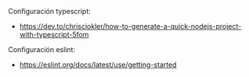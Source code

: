 Configuración typescript:

- https://dev.to/chrisciokler/how-to-generate-a-quick-nodejs-project-with-typescript-5fom

Configuración eslint:

- https://eslint.org/docs/latest/use/getting-started